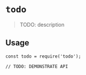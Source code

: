 # `todo`

> TODO: description

## Usage

```
const todo = require('todo');

// TODO: DEMONSTRATE API
```

